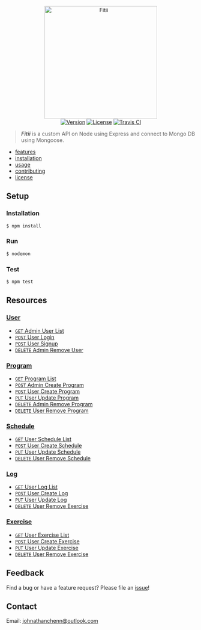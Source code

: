 <p align="center">
  <img href="https://johnathanachen.github.io/Fitii/" src="https://raw.githubusercontent.com/johnathanachen/Fitii/master/docs/logo.png" width="300" alt="Fitii">
  <br>
  <a href="#"><img src="https://img.shields.io/badge/npm-v1.0.0-42b983.svg" alt="Version"></a>
  <a href="#"><img src="https://img.shields.io/badge/license-MIT-blue.svg" alt="License"></a>
  <a href="#"><img src="https://img.shields.io/badge/build-passing-brightgreen.svg" alt="Travis CI"></a>
</p>

> ***Fitii*** is a custom API on Node using Express and connect to Mongo DB using Mongoose.

- [features](#features)
- [installation](#installation)
- [usage](#usage)
- [contributing](#contributing)
- [license](#license)

## Setup

### Installation

```js
$ npm install
```

### Run

```js
$ nodemon
```

### Test

```js
$ npm test
```

## Resources
### [User](User.md)
- [```GET``` Admin User List]()
- [```POST``` User Login]()
- [```POST``` User Signup]()
- [```DELETE``` Admin Remove User]()

### [Program](Program.md)
- [```GET``` Program List]()
- [```POST``` Admin Create Program]()
- [```POST``` User Create Program]()
- [```PUT``` User Update Program]()
- [```DELETE``` Admin Remove Program]()
- [```DELETE``` User Remove Program]()

### [Schedule](schedule.md)
- [```GET``` User Schedule List]()
- [```POST``` User Create Schedule]()
- [```PUT``` User Update Schedule]()
- [```DELETE``` User Remove Schedule]()

### [Log](log.md)
- [```GET``` User Log List]()
- [```POST``` User Create Log]()
- [```PUT``` User Update Log]()
- [```DELETE``` User Remove Exercise]()

### [Exercise](exercise.md)
- [```GET``` User Exercise List]()
- [```POST``` User Create Exercise]()
- [```PUT``` User Update Exercise]()
- [```DELETE``` User Remove Exercise]()

## Feedback
Find a bug or have a feature request? Please file an <a href="https://github.com/johnathanachen/FitnessAPI/issues" targe="_blank">issue</a>!

## Contact
Email: [johnathanchenn@outlook.com](mailto:johnathanchenn@outlook.com)
